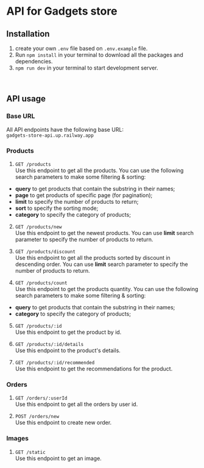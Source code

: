 # API for Gadgets store

## Installation
1. create your own `.env` file based on `.env.example` file.
2. Run `npm install` in your terminal to download all the packages and dependencies.
3. `npm run dev` in your terminal to start development server.
<br/>

## API usage

### Base URL
All API endpoints have the following base URL:<br/> `gadgets-store-api.up.railway.app`

### Products

1. `GET /products` <br/>
Use this endpoint to get all the products. You can use the following search parameters to make some filtering & sorting:
- **query** to get products that contain the substring in their names;
- **page** to get products of specific page (for pagination);
- **limit** to specify the number of products to return;
- **sort** to specify the sorting mode;
- **category** to specify the category of products;

2. `GET /products/new` <br/>
Use this endpoint to get the newest products. You can use **limit** search parameter to specify the number of products to return.

3. `GET /products/discount` <br/>
Use this endpoint to get all the products sorted by discount in descending order. You can use **limit** search parameter to specify the number of products to return.

4. `GET /products/count` <br/>
Use this endpoint to get the products quantity. You can use the following search parameters to make some filtering & sorting:
- **query** to get products that contain the substring in their names;
- **category** to specify the category of products;

5. `GET /products/:id` <br/>
Use this endpoint to get the product by id.

6. `GET /products/:id/details` <br/>
Use this endpoint to the product's details.

7. `GET /products/:id/recommended` <br/>
Use this endpoint to get the recommendations for the product.


### Orders

1. `GET /orders/:userId` <br/>
Use this endpoint to get all the orders by user id.

2. `POST /orders/new` <br/>
Use this endpoint to create new order.

### Images

1. `GET /static` <br/>
Use this endpoint to get an image.

